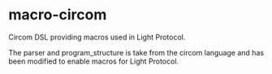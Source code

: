 # macro-circom

Circom DSL providing macros used in Light Protocol.

The parser and program_structure is take from the circom language and has been modified to enable macros for Light Protocol.